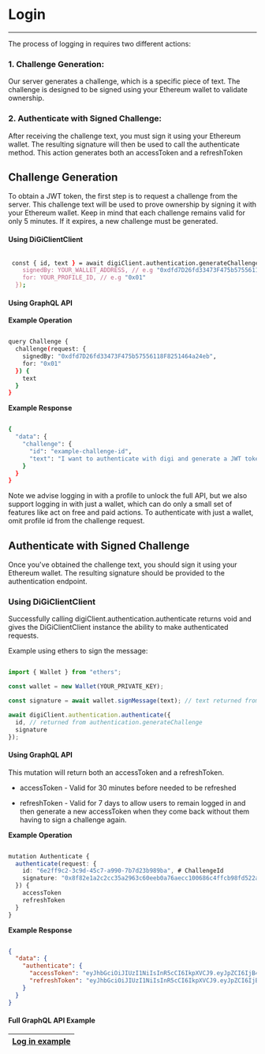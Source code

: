 # Login
---

The process of logging in requires two different actions:

### 1. Challenge Generation:
Our server generates a challenge, which is a specific piece of text. The challenge is designed to be signed using your Ethereum wallet to validate ownership.

### 2. Authenticate with Signed Challenge:
After receiving the challenge text, you must sign it using your Ethereum wallet. The resulting signature will then be used to call the authenticate method. This action generates both an accessToken and a refreshToken


## Challenge Generation

To obtain a JWT token, the first step is to request a challenge from the server. This challenge text will be used to prove ownership by signing it with your Ethereum wallet. Keep in mind that each challenge remains valid for only 5 minutes. If it expires, a new challenge must be generated.

#### Using DiGiClientClient

```zsh

 const { id, text } = await digiClient.authentication.generateChallenge({
    signedBy: YOUR_WALLET_ADDRESS, // e.g "0xdfd7D26fd33473F475b57556118F8251464a24eb"
    for: YOUR_PROFILE_ID, // e.g "0x01"
  });

```

#### Using GraphQL API

**Example Operation**

```zsh

query Challenge {
  challenge(request: { 
    signedBy: "0xdfd7D26fd33473F475b57556118F8251464a24eb",
    for: "0x01"
  }) {
    text
  }
}

```

**Example Response**

```zsh

{
  "data": {
    "challenge": {
      "id": "example-challenge-id",
      "text": "I want to authenticate with digi and generate a JWT token at timestamp - 1645102996447. Auth request id - 6a01ffa229be678f03d705eb9b4c454554e2cef4be2c273fc0c9ed5be8762625"
    }
  }
}

```

Note we advise logging in with a profile to unlock the full API, but we also support logging in with just a wallet, which can do only a small set of features like act on free and paid actions. To authenticate with just a wallet, omit profile id from the challenge request.

## Authenticate with Signed Challenge

Once you've obtained the challenge text, you should sign it using your Ethereum wallet. The resulting signature should be provided to the authentication endpoint.

### Using DiGiClientClient

Successfully calling digiClient.authentication.authenticate returns void and gives the DiGiClientClient instance the ability to make authenticated requests.

Example using ethers to sign the message:

```typescript

import { Wallet } from "ethers";

const wallet = new Wallet(YOUR_PRIVATE_KEY);

const signature = await wallet.signMessage(text); // text returned from authentication.generateChallenge

await digiClient.authentication.authenticate({ 
  id, // returned from authentication.generateChallenge
  signature
});


```

#### Using GraphQL API

This mutation will return both an accessToken and a refreshToken.

* accessToken - Valid for 30 minutes before needed to be refreshed

* refreshToken - Valid for 7 days to allow users to remain logged in and then generate a new accessToken when they come back without them having to sign a challenge again.

**Example Operation**

```typescript

mutation Authenticate {
  authenticate(request: {
    id: "6e2ff9c2-3c9d-45c7-a990-7b7d23b989ba", # ChallengeId
    signature: "0x8f82e1a2c2cc35a2963c60eeb0a76aecc100686c4ffcb98fd522a90cba2f0b2642067c79cd6d0c9d239ed28a6882818f77bf546e774410236c730988bd14de5d1c"
  }) {
    accessToken
    refreshToken
  }
}

```

**Example Response**

```json

{
  "data": {
    "authenticate": {
      "accessToken": "eyJhbGciOiJIUzI1NiIsInR5cCI6IkpXVCJ9.eyJpZCI6IjB4YjE5QzI4OTBjZjk0N0FEM2YwYjdkN0U1QTlmZkJjZTM2ZDNmOWJkMiIsInJvbGUiOiJub3JtYWwiLCJpYXQiOjE2NDUxMDQyMzEsImV4cCI6MTY0NTEwNjAzMX0.lwLlo3UBxjNGn5D_W25oh2rg2I_ZS3KVuU9n7dctGIU",
      "refreshToken": "eyJhbGciOiJIUzI1NiIsInR5cCI6IkpXVCJ9.eyJpZCI6IjB4YjE5QzI4OTBjZjk0N0FEM2YwYjdkN0U1QTlmZkJjZTM2ZDNmOWJkMiIsInJvbGUiOiJyZWZyZXNoIiwiaWF0IjoxNjQ1MTA0MjMxLCJleHAiOjE2NDUxOTA2MzF9.2Tdts-dLVWgTLXmah8cfzNx7sGLFtMBY7Z9VXcn2ZpE"
    }
  }
}

```

#### Full GraphQL API Example

| [Log in example](https://github.com/digiv3rse/api-examples/src/authentication/login.ts)  |
|:-----------------------------------------------------------------------------------------|

